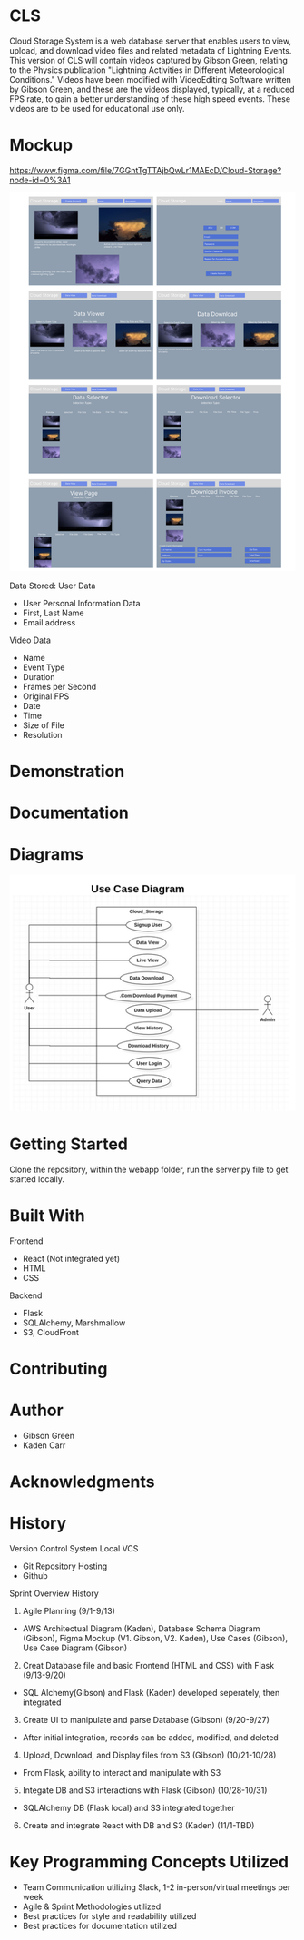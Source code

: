 # CLS

Cloud Storage System is a web database server that enables users to view, upload, and download video files and related metadata of Lightning Events. 
This version of CLS will contain videos captured by Gibson Green, relating to the Physics publication "Lightning Activities in Different Meteorological
Conditions." Videos have been modified with VideoEditing Software written by Gibson Green, and these are the videos displayed, typically, at a reduced
FPS rate, to gain a better understanding of these high speed events. These videos are to be used for educational use only. 

# Mockup
https://www.figma.com/file/7GGntTgTTAjbQwLr1MAEcD/Cloud-Storage?node-id=0%3A1

![alt text](https://github.com/gibsongreen/CLS/blob/a54594b331b327a04c7dae3b3d85845b221bb87a/webapp/static/Image.jpeg)

Data Stored:
User Data
- User Personal Information Data
- First, Last Name
- Email address

Video Data
- Name
- Event Type
- Duration
- Frames per Second
- Original FPS
- Date
- Time
- Size of File
- Resolution


# Demonstration


# Documentation

	

# Diagrams 
![alt text](https://github.com/gibsongreen/CLS/blob/44cca0aee384e0bbe58cc70cda95d67b389d0bf4/webapp/static/UseCaseDiagram.png)

	
# Getting Started
Clone the repository, within the webapp folder, run the server.py file to get started locally.

# Built With
Frontend
- React (Not integrated yet)
- HTML
- CSS

Backend 
- Flask
- SQLAlchemy, Marshmallow
- S3, CloudFront

# Contributing

# Author
- Gibson Green
- Kaden Carr


# Acknowledgments

# History
Version Control System
Local VCS
- Git
Repository Hosting
- Github

Sprint Overview History
1. Agile Planning (9/1-9/13)
- AWS Architectual Diagram (Kaden), Database Schema Diagram (Gibson), Figma Mockup (V1. Gibson, V2. Kaden), Use Cases (Gibson), Use Case Diagram (Gibson)
2. Creat Database file and basic Frontend (HTML and CSS) with Flask (9/13-9/20)
- SQL Alchemy(Gibson) and Flask (Kaden) developed seperately, then integrated 
3. Create UI to manipulate and parse Database (Gibson) (9/20-9/27)
- After initial integration, records can be added, modified, and deleted
4. Upload, Download, and Display files from S3 (Gibson) (10/21-10/28)
- From Flask, ability to interact and manipulate with S3
5. Integate DB and S3 interactions with Flask (Gibson) (10/28-10/31)
- SQLAlchemy DB (Flask local) and S3 integrated together 
6. Create and integrate React with DB and S3 (Kaden) (11/1-TBD)

# Key Programming Concepts Utilized
- Team Communication utilizing Slack, 1-2 in-person/virtual meetings per week
- Agile & Sprint Methodologies utilized
- Best practices for style and readability utilized
- Best practices for documentation utilized
		
